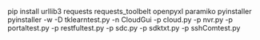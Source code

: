 pip install urllib3 requests requests_toolbelt openpyxl paramiko pyinstaller
pyinstaller -w -D tklearntest.py -n CloudGui -p cloud.py -p nvr.py -p portaltest.py -p restfultest.py -p sdc.py -p sdktxt.py -p sshComtest.py